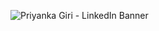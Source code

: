 ![Priyanka Giri - LinkedIn Banner](https://user-images.githubusercontent.com/80326865/133991384-14d28e96-8002-4d9d-8bec-48220fa31dfe.png)


<!--
**itspgiri/itspgiri** is a ✨ _special_ ✨ repository because its `README.md` (this file) appears on your GitHub profile.

Here are some ideas to get you started:

- 🔭 I’m currently working on ...
- 🌱 I’m currently learning ...
- 👯 I’m looking to collaborate on ...
- 🤔 I’m looking for help with ...
- 💬 Ask me about ...
- 📫 How to reach me: ...
- 😄 Pronouns: ...
- ⚡ Fun fact: ...
-->
